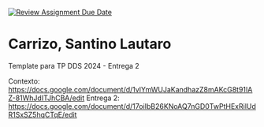 [![Review Assignment Due Date](https://classroom.github.com/assets/deadline-readme-button-24ddc0f5d75046c5622901739e7c5dd533143b0c8e959d652212380cedb1ea36.svg)](https://classroom.github.com/a/DLC4WqXm)
# Carrizo, Santino Lautaro

Template para TP DDS 2024 - Entrega 2

Contexto: https://docs.google.com/document/d/1vlYmWUJaKandhazZ8mAKcG8t91IAZ-81WhJdITJhCBA/edit
Entrega 2: https://docs.google.com/document/d/17oiIbB26KNoAQ7nGD0TwPtHExRilUdR1SxSZ5hqCTqE/edit
